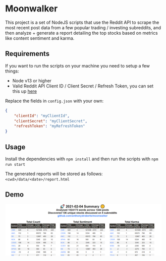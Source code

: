 # Moonwalker
This project is a set of NodeJS scripts that use the Reddit API to scrape the most recent post data from a few popular trading / investing subreddits, and then analyze + generate a report detailing the top stocks based on metrics like content sentiment and karma.

## Requirements
If you want to run the scripts on your machine you need to setup a few things:
- Node v13 or higher
- Valid Reddit API Client ID / Client Secret / Refresh Token, you can set this up [here](https://not-an-aardvark.github.io/reddit-oauth-helper/)

Replace the fields in `config.json` with your own:
```json
{
    "clientId": "myClientId",
    "clientSecret": "myClientSecret",
    "refreshToken": "myRefreshToken"
}
```

## Usage

Install the dependencies with `npm install` and then run the scripts with `npm run start`

The generated reports will be stored as follows: `<cwd>/data/<date>/report.html`

## Demo

![demo](demo.PNG)